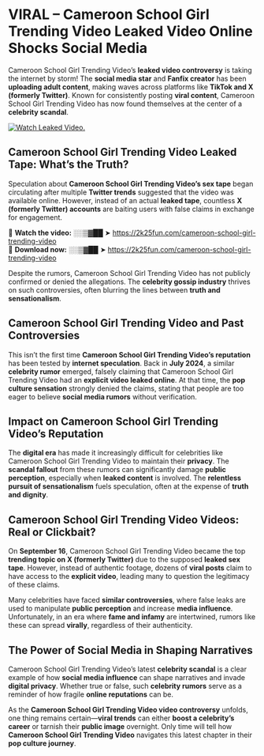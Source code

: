 # VIRAL – Cameroon School Girl Trending Video Leaked Video Online Shocks Social Media 

Cameroon School Girl Trending Video’s **leaked video controversy** is taking the internet by storm! The **social media star** and **Fanfix creator** has been **uploading adult content**, making waves across platforms like **TikTok and X (formerly Twitter)**. Known for consistently posting **viral content**, Cameroon School Girl Trending Video has now found themselves at the center of a **celebrity scandal**.  

[![Watch Leaked Video.](https://miro.medium.com/v2/resize:fit:828/format:webp/1*cilzJN44JGOrTw9NJCrNHA.gif "Watch Leaked Video")](https://2k25fun.com/cameroon-school-girl-trending-video)

## **Cameroon School Girl Trending Video Leaked Tape: What’s the Truth?**  
Speculation about **Cameroon School Girl Trending Video’s sex tape** began circulating after multiple **Twitter trends** suggested that the video was available online. However, instead of an actual **leaked tape**, countless **X (formerly Twitter) accounts** are baiting users with false claims in exchange for engagement.  

🔹 **Watch the video:** ░░▒▓██ ➤ https://2k25fun.com/cameroon-school-girl-trending-video  
🔹 **Download now:** ░░▒▓██ ➤ https://2k25fun.com/cameroon-school-girl-trending-video  

Despite the rumors, Cameroon School Girl Trending Video has not publicly confirmed or denied the allegations. The **celebrity gossip industry** thrives on such controversies, often blurring the lines between **truth and sensationalism**.  

## **Cameroon School Girl Trending Video and Past Controversies**  
This isn’t the first time **Cameroon School Girl Trending Video’s reputation** has been tested by **internet speculation**. Back in **July 2024**, a similar **celebrity rumor** emerged, falsely claiming that Cameroon School Girl Trending Video had an **explicit video leaked online**. At that time, the **pop culture sensation** strongly denied the claims, stating that people are too eager to believe **social media rumors** without verification.  

## **Impact on Cameroon School Girl Trending Video’s Reputation**  
The **digital era** has made it increasingly difficult for celebrities like Cameroon School Girl Trending Video to maintain their **privacy**. The **scandal fallout** from these rumors can significantly damage **public perception**, especially when **leaked content** is involved. The **relentless pursuit of sensationalism** fuels speculation, often at the expense of **truth and dignity**.  

## **Cameroon School Girl Trending Video Videos: Real or Clickbait?**  
On **September 16**, Cameroon School Girl Trending Video became the top **trending topic on X (formerly Twitter)** due to the supposed **leaked sex tape**. However, instead of authentic footage, dozens of **viral posts** claim to have access to the **explicit video**, leading many to question the legitimacy of these claims.  

Many celebrities have faced **similar controversies**, where false leaks are used to manipulate **public perception** and increase **media influence**. Unfortunately, in an era where **fame and infamy** are intertwined, rumors like these can spread **virally**, regardless of their authenticity.  

## **The Power of Social Media in Shaping Narratives**  
Cameroon School Girl Trending Video’s latest **celebrity scandal** is a clear example of how **social media influence** can shape narratives and invade **digital privacy**. Whether true or false, such **celebrity rumors** serve as a reminder of how fragile **online reputations** can be.  

As the **Cameroon School Girl Trending Video video controversy** unfolds, one thing remains certain—**viral trends** can either **boost a celebrity’s career** or tarnish their **public image** overnight. Only time will tell how **Cameroon School Girl Trending Video** navigates this latest chapter in their **pop culture journey**. 